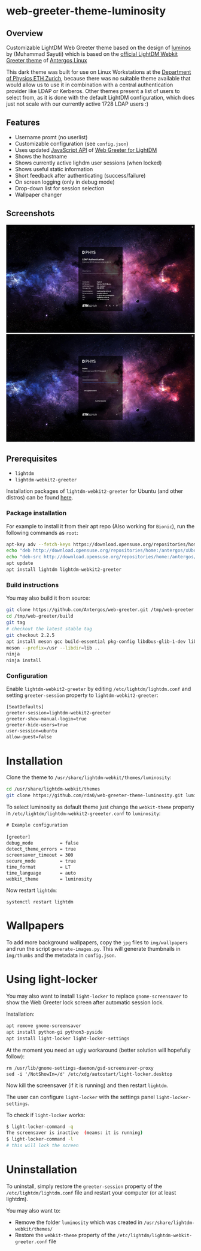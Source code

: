 # web-greeter-theme-luminosity

## Overview

Customizable LightDM Web Greeter theme based on the design of [luminos](https://github.com/muhammadsayuti/lightdm-webkit-theme-luminos) by (Muhammad Sayuti) which is based on the [official LightDM Webkit Greeter theme](https://github.com/Antergos/lightdm-webkit-theme-antergos) of [Antergos Linux](http://antergos.com)

This dark theme was built for use on Linux Workstations at the [Department of Physics ETH Zurich](https://www.phys.ethz.ch/), because there was no suitable theme available that would allow us to use it in combination with a central authentication provider like LDAP or Kerberos. Other themes present a list of users to select from, as it is done with the default LightDM configuration, which does just not scale with our currently active 1728 LDAP users :)

## Features

- Username promt (no userlist)
- Customizable configuration (see `config.json`)
- Uses updated [JavaScript API](https://doclets.io/Antergos/web-greeter/stable) of [Web Greeter for LightDM](https://github.com/Antergos/web-greeter)
- Shows the hostname
- Shows currently active lighdm user sessions (when locked)
- Shows useful static information
- Short feedback after authenticating (success/failure)
- On screen logging (only in debug mode)
- Drop-down list for session selection
- Wallpaper changer

## Screenshots

<img src="img/Screenshot1.png" alt="screenshot1" />
<img src="img/Screenshot2.png" alt="screenshot2" />

## Prerequisites

- `lightdm`
- `lightdm-webkit2-greeter`

Installation packages of `lightdm-webkit2-greeter` for Ubuntu (and other distros) can be found [here](https://github.com/Antergos/web-greeter).

### Package installation

For example to install it from their apt repo (Also working for `Bionic`), run the following commands as `root`:

```sh
apt-key adv --fetch-keys https://download.opensuse.org/repositories/home:antergos/xUbuntu_17.10/Release.key
echo "deb http://download.opensuse.org/repositories/home:/antergos/xUbuntu_17.10/ /" > /etc/apt/sources.list.d/antergos.list
echo "deb-src http://download.opensuse.org/repositories/home:/antergos/xUbuntu_17.10/ /" >> /etc/apt/sources.list.d/antergos.list
apt update
apt install lightdm lightdm-webkit2-greeter
```

### Build instructions

You may also build it from source:

```sh
git clone https://github.com/Antergos/web-greeter.git /tmp/web-greeter
cd /tmp/web-greeter/build
git tag
# checkout the latest stable tag
git checkout 2.2.5
apt install meson gcc build-essential pkg-config libdbus-glib-1-dev liblightdm-gobject-1-dev libwebkit2gtk-4.0-dev libxml2-utils
meson --prefix=/usr --libdir=lib ..
ninja
ninja install
```

### Configuration

Enable `lightdm-webkit2-greeter` by editing `/etc/lightdm/lightdm.conf` and setting `greeter-session` property to `lightdm-webkit2-greeter`:

```
[SeatDefaults]
greeter-session=lightdm-webkit2-greeter
greeter-show-manual-login=true
greeter-hide-users=true
user-session=ubuntu
allow-guest=false
```

# Installation

Clone the theme to `/usr/share/lightdm-webkit/themes/luminosity`:

```sh
cd /usr/share/lightdm-webkit/themes
git clone https://github.com/rda0/web-greeter-theme-luminosity.git luminosity
```

To select luminosity as default theme just change the `webkit-theme` property in `/etc/lightdm/lightdm-webkit2-greeeter.conf` to `luminosity`:

```
# Example configuration

[greeter]
debug_mode          = false
detect_theme_errors = true
screensaver_timeout = 300
secure_mode         = true
time_format         = LT
time_language       = auto
webkit_theme        = luminosity
```

Now restart `lightdm`:

```
systemctl restart lightdm
```

# Wallpapers

To add more background wallpapers, copy the `jpg` files to `img/wallpapers` and run the script `generate-images.py`. This will generate thumbnails in `img/thumbs` and the metadata in `config.json`.

# Using light-locker

You may also want to install `light-locker` to replace `gnome-screensaver` to show the Web Greeter lock screen after automatic session lock.

Installation:

```sh
apt remove gnome-screensaver
apt install python-gi python3-pyside
apt install light-locker light-locker-settings
```

At the moment you need an ugly workaround (better solution will hopefully follow):

```
rm /usr/lib/gnome-settings-daemon/gsd-screensaver-proxy
sed -i '/NotShowIn=/d' /etc/xdg/autostart/light-locker.desktop
```

Now kill the screensaver (if it is running) and then restart `lightdm`.

The user can configure `light-locker` with the settings panel `light-locker-settings`.

To check if `light-locker` works:

```sh
$ light-locker-command -q
The screensaver is inactive  (means: it is running)
$ light-locker-command -l
# this will lock the screen
```

# Uninstallation

To uninstall, simply restore the `greeter-session` property of the `/etc/lightdm/lightdm.conf` file and restart your computer (or at least lightdm).

You may also want to:

- Remove the folder `luminosity` which was created in `/usr/share/lightdm-webkit/themes/`
- Restore the `webkit-theme` property of the `/etc/lightdm/lightdm-webkit-greeter.conf` file
